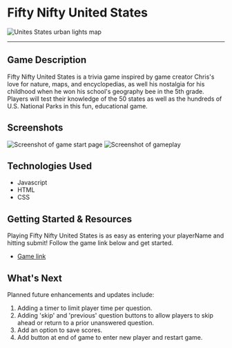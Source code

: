 # Fifty Nifty United States

![Unites States urban lights map](https://images.unsplash.com/photo-1446776653964-20c1d3a81b06?w=800&auto=format&fit=crop&q=60&ixlib=rb-4.0.3&ixid=M3wxMjA3fDB8MHxzZWFyY2h8Mnx8dW5pdGVkJTIwc3RhdGVzfGVufDB8fDB8fHww)

---

## Game Description

Fifty Nifty United States is a trivia game inspired by game creator Chris's love for nature, maps, and encyclopedias, as well his nostalgia for his childhood when he won his school's geography bee in the 5th grade. Players will test their knowledge of the 50 states as well as the hundreds of U.S. National Parks in this fun, educational game.

## Screenshots

![Screenshot of game start page](https://i.imgur.com/ls8LL6v.png)
![Screenshot of gameplay](https://i.imgur.com/83mh2vk.png)

## Technologies Used

- Javascript
- HTML
- CSS

## Getting Started & Resources

Playing Fifty Nifty United States is as easy as entering your playerName and hitting submit! Follow the game link below and get started.

- [Game link](https://cbobak671.github.io/fifty-nifty-geography-bee/)

## What's Next

Planned future enhancements and updates include:

1. Adding a timer to limit player time per question.
2. Adding 'skip' and 'previous' question buttons to allow players to skip ahead or return to a prior unanswered question.
3. Add an option to save scores.
4. Add button at end of game to enter new player and restart game.
